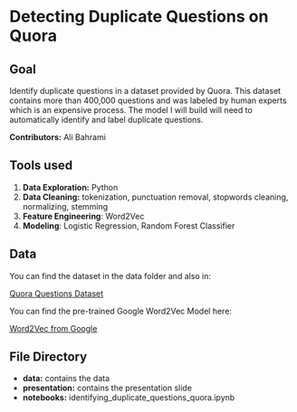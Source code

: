 # Detecting Duplicate Questions on Quora

## Goal


Identify duplicate questions in a dataset provided by Quora. This dataset contains more than 400,000 questions and was labeled by human experts which is an expensive process. The model I will build will need to automatically identify and label duplicate questions.

**Contributors:** Ali Bahrami

## Tools used


1. **Data Exploration:** Python
2. **Data Cleaning:** tokenization, punctuation removal, stopwords cleaning, normalizing, stemming
3. **Feature Engineering**: Word2Vec
4. **Modeling**: Logistic Regression, Random Forest Classifier

## Data


You can find the dataset in the data folder and also in:

[Quora Questions Dataset](https://drive.google.com/file/d/19iWVGLBi7edqybybam56bt2Zy7vpf1Xc/view)

You can find the pre-trained Google Word2Vec Model here: 

[Word2Vec from Google](https://drive.google.com/file/d/0B7XkCwpI5KDYNlNUTTlSS21pQmM/edit?resourcekey=0-wjGZdNAUop6WykTtMip30g)

## File Directory


- **data:** contains the data
- **presentation:** contains the presentation slide
- **notebooks:** identifying_duplicate_questions_quora.ipynb




